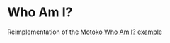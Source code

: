 # Who Am I?

Reimplementation of the [Motoko Who Am I? example](https://github.com/dfinity/examples/tree/master/motoko/whoami)